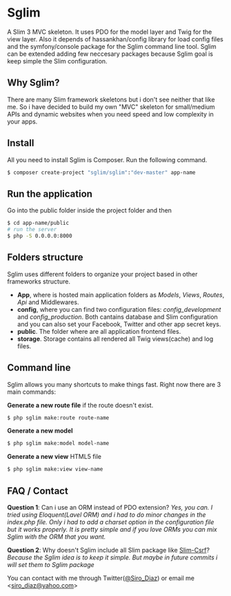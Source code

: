 # Sglim
A Slim 3 MVC skeleton.
It uses PDO for the model layer and Twig for the view layer. Also it depends of hassankhan/config
library for load config files and the symfony/console package for the Sglim command line tool.
Sglim can be extended adding few neccesary packages because Sglim goal is keep simple the Slim
configuration.

## Why Sglim?

There are many Slim framework skeletons but i don't see neither that like me. So i have decided to
build my own "MVC" skeleton for small/medium APIs and dynamic websites when you need speed and low complexity
in your apps.

## Install

All you need to install Sglim is Composer. Run the following command.

``` bash
$ composer create-project "sglim/sglim":"dev-master" app-name
```

## Run the application

Go into the public folder inside the project folder and then 
``` bash
$ cd app-name/public
# run the server
$ php -S 0.0.0.0:8000
```

## Folders structure

Sglim uses different folders to organize your project based in other frameworks structure.

- **App**, where is hosted main application folders as *Models*, *Views*, *Routes*, *Api* and Middlewares.
- **config**, where you can find two configuration files: *config_development* and *config_production*. Both cantains database and Slim configuration and you can also set your Facebook, Twitter and other app secret keys.
- **public**. The folder where are all application frontend files.
- **storage**. Storage contains all rendered all Twig views(cache) and log files.

## Command line

Sglim allows you many shortcuts to make things fast. Right now there are 3 main commands:

**Generate a new route file** if the route doesn't exist.

``` bash
$ php sglim make:route route-name
```

**Generate a new model**

``` bash
$ php sglim make:model model-name
```

**Generate a new view** HTML5 file

``` bash
$ php sglim make:view view-name
```

## FAQ / Contact

**Question 1**: Can i use an ORM instead of PDO extension?
*Yes, you can. I tried using Eloquent(Lavel ORM) and i had to do minor changes in the index.php file.
Only i had to add a charset option in the configuration file but it works properly. It is pretty simple
and if you love ORMs you can mix Sglim with the ORM that you want.*

**Question 2**: Why doesn't Sglim include all Slim package like [Slim-Csrf](https://github.com/slimphp/Slim-Csrf)?
*Because the Sglim idea is to keep it simple. But maybe in future commits i will set them to Sglim package*

You can contact with me through Twitter([@Siro_Diaz](https://twitter.com/siro_diaz)) or email me &lt;siro_diaz@yahoo.com&gt;